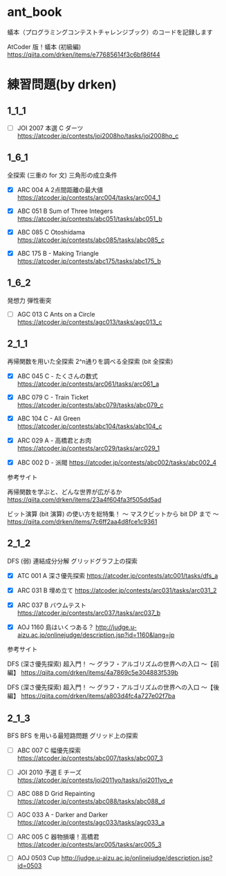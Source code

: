 # ant_book

蟻本（プログラミングコンテストチャレンジブック）のコードを記録します
 

AtCoder 版！蟻本 (初級編)
https://qiita.com/drken/items/e77685614f3c6bf86f44



# 練習問題(by drken)

## 1_1_1

- [ ] JOI 2007 本選 C ダーツ
https://atcoder.jp/contests/joi2008ho/tasks/joi2008ho_c

## 1_6_1

全探索 (三重の for 文)
三角形の成立条件

- [x] ARC 004 A 2点間距離の最大値
https://atcoder.jp/contests/arc004/tasks/arc004_1

- [x] ABC 051 B Sum of Three Integers
https://atcoder.jp/contests/abc051/tasks/abc051_b

- [x] ABC 085 C Otoshidama
https://atcoder.jp/contests/abc085/tasks/abc085_c

- [x] ABC 175 B - Making Triangle
https://atcoder.jp/contests/abc175/tasks/abc175_b

## 1_6_2

発想力
弾性衝突

- [ ] AGC 013 C Ants on a Circle
https://atcoder.jp/contests/agc013/tasks/agc013_c

## 2_1_1

再帰関数を用いた全探索
2^n通りを調べる全探索 (bit 全探索)

- [x] ABC 045 C - たくさんの数式
https://atcoder.jp/contests/arc061/tasks/arc061_a

- [x] ABC 079 C - Train Ticket
https://atcoder.jp/contests/abc079/tasks/abc079_c

- [x] ABC 104 C - All Green
https://atcoder.jp/contests/abc104/tasks/abc104_c

- [x] ARC 029 A - 高橋君とお肉
https://atcoder.jp/contests/arc029/tasks/arc029_1

- [x] ABC 002 D - 派閥
https://atcoder.jp/contests/abc002/tasks/abc002_4

参考サイト

再帰関数を学ぶと、どんな世界が広がるか
https://qiita.com/drken/items/23a4f604fa3f505dd5ad

ビット演算 (bit 演算) の使い方を総特集！ 〜 マスクビットから bit DP まで 〜
https://qiita.com/drken/items/7c6ff2aa4d8fce1c9361

## 2_1_2

DFS
(弱) 連結成分分解
グリッドグラフ上の探索

- [x] ATC 001 A 深さ優先探索
https://atcoder.jp/contests/atc001/tasks/dfs_a

- [x] ARC 031 B 埋め立て
https://atcoder.jp/contests/arc031/tasks/arc031_2

- [x] ARC 037 B バウムテスト
https://atcoder.jp/contests/arc037/tasks/arc037_b

- [x] AOJ 1160 島はいくつある？
http://judge.u-aizu.ac.jp/onlinejudge/description.jsp?id=1160&lang=jp

参考サイト

DFS (深さ優先探索) 超入門！ 〜 グラフ・アルゴリズムの世界への入口 〜【前編】
https://qiita.com/drken/items/4a7869c5e304883f539b

DFS (深さ優先探索) 超入門！ 〜 グラフ・アルゴリズムの世界への入口 〜【後編】
https://qiita.com/drken/items/a803d4fc4a727e02f7ba

## 2_1_3

BFS
BFS を用いる最短路問題
グリッド上の探索

- [ ] ABC 007 C 幅優先探索
https://atcoder.jp/contests/abc007/tasks/abc007_3

- [ ] JOI 2010 予選 E チーズ
https://atcoder.jp/contests/joi2011yo/tasks/joi2011yo_e

- [ ] ABC 088 D Grid Repainting
https://atcoder.jp/contests/abc088/tasks/abc088_d

- [ ] AGC 033 A - Darker and Darker
https://atcoder.jp/contests/agc033/tasks/agc033_a

- [ ] ARC 005 C 器物損壊！高橋君
https://atcoder.jp/contests/arc005/tasks/arc005_3

- [ ] AOJ 0503 Cup
http://judge.u-aizu.ac.jp/onlinejudge/description.jsp?id=0503


